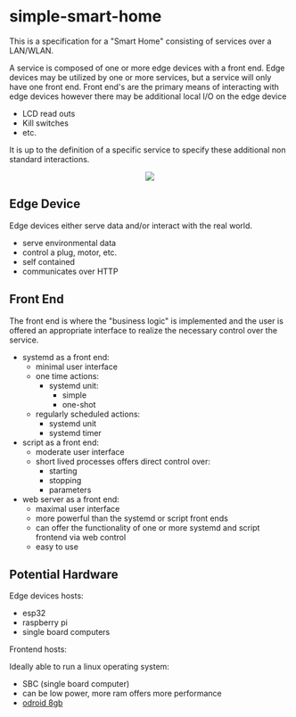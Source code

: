 # simple-smart-home

This is a specification for a "Smart Home" consisting of services over a LAN/WLAN.

A service is composed of one or more edge devices with a front end.
Edge devices may be utilized by one or more services, but a service will only have one front end.
Front end's are the primary means of interacting with edge devices however there may be additional local I/O on the edge device

- LCD read outs
- Kill switches
- etc.

It is up to the definition of a specific service to specify these additional non standard interactions.

<p align="center">
	<img src=https://imgur.com/2R7d83n.png />
</p>

## Edge Device

Edge devices either serve data and/or interact with the real world.
- serve environmental data
- control a plug, motor, etc.
- self contained
- communicates over HTTP

## Front End

The front end is where the "business logic" is implemented and the user is offered an appropriate interface to realize the necessary control over the service.

- systemd as a front end:
	- minimal user interface 
	- one time actions:
		- systemd unit:
			- simple 
			- one-shot
	- regularly scheduled actions:
		- systemd unit
		- systemd timer
- script as a front end:
	- moderate user interface 
	- short lived processes offers direct control over:
		- starting
		- stopping
		- parameters
- web server as a front end:
	- maximal user interface 
	- more powerful than the systemd or script front ends
	- can offer the functionality of one or more systemd and script frontend via web control
	- easy to use

## Potential Hardware

Edge devices hosts:
- esp32
- raspberry pi
- single board computers

Frontend hosts:

Ideally able to run a linux operating system:
- SBC (single board computer)
- can be low power, more ram offers more performance
- [odroid 8gb](https://www.ebay.com/itm/284762094624?hash=item424d24bc20:g:BggAAOSwbThiVYQs&amdata=enc%3AAQAHAAAAoFrsWC4UKDlvy8McvwkGCw8OHlPJtWY%2BdDBvkkHftCG0VkjF3t6GZMMmzJfUhCtu8As8I1bSMKH1ycog8eRaPke6gJZy5rAgLf5rOBW0Luy4OIArb%2FqjcmiTIPbITeNq2ikKgfLwsPD1926bplJuCehq1SFvmtfE2GDZNDAEugPymHm%2BOr%2FzvFvRLhSYEoRLZwZ4xw697a8qKZZC4ZstEF4%3D%7Ctkp%3ABk9SR9yXtZnlYA)
